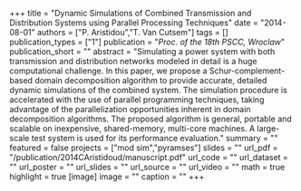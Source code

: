 +++
title = "Dynamic Simulations of Combined Transmission and Distribution Systems using Parallel Processing Techniques"
date = "2014-08-01"
authors = ["P. Aristidou","T. Van Cutsem"]
tags = []
publication_types = ["1"]
publication = "_Proc. of the 18th PSCC, Wroclaw_"
publication_short = ""
abstract = "Simulating a power system with both transmission and distribution networks modeled in detail is a huge computational challenge. In this paper, we propose a Schur-complement-based domain decomposition algorithm to provide accurate, detailed dynamic simulations of the combined system. The simulation procedure is accelerated with the use of parallel programming techniques, taking advantage of the parallelization opportunities inherent in domain decomposition algorithms. The proposed algorithm is general, portable and scalable on inexpensive, shared-memory, multi-core machines. A large-scale test system is used for its performance evaluation."
summary = ""
featured = false
projects = ["mod sim","pyramses"]
slides = ""
url_pdf = "/publication/2014CAristidoud/manuscript.pdf"
url_code = ""
url_dataset = ""
url_poster = ""
url_slides = ""
url_source = ""
url_video = ""
math = true
highlight = true
[image]
image = ""
caption = ""
+++

